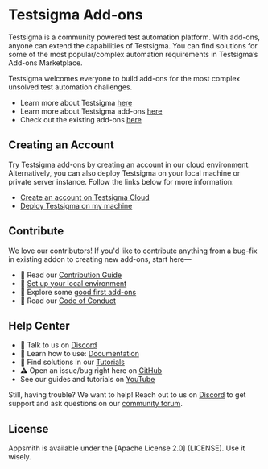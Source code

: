 # Testsigma Add-ons


Testsigma is a community powered test automation platform. With add-ons, anyone can extend the capabilities of Testsigma. You can find solutions for some of the most popular/complex automation requirements in Testsigma’s Add-ons Marketplace. 

Testsigma welcomes everyone to build add-ons for the most complex unsolved test automation challenges. 

* Learn more about Testsigma [here](https://testsigma.com)
* Learn more about Testsigma add-ons [here](https://testsigma.com/docs/addons/what-is-an-addon/)
* Check out the existing add-ons [here](https://testsigma.com/addons)


## **Creating an Account**

Try Testsigma add-ons by creating an account in our cloud environment. Alternatively, you can also deploy Testsigma on your local machine or private server instance. Follow the links below for more information:

* [Create an account on Testsigma Cloud](https://testsigma.com/signup)
* [Deploy Testsigma on my machine](https://testsigma.com/docs/getting-started/setup/overview/)


## **Contribute**

We love our contributors! If you'd like to contribute anything from a bug-fix in existing addon to creating new add-ons, start here—

* 📖 Read our [Contribution Guide](CONTRIBUTING.md)
* 🧩 [Set up your local environment](CONTRIBUTING.md#-setup-for-local-development)
* 👾 Explore some [good first add-ons](https://github.com/testsigmahq/testsigma-addons/issues?q=is%3Aopen+is%3Aissue+label%3A%22good+first+addon%22)
* 📕 Read our [Code of Conduct](CODE_OF_CONDUCT.md)


## **Help Center**

* 💬 Talk to us on [Discord](https://discord.com/invite/5caWS7R6QX)
* 📄 Learn how to use: [Documentation](https://testsigma.com/docs)
* 📄 Find solutions in our [Tutorials](https://testsigma.com/tutorials/)
* ⚠️ Open an issue/bug right here on [GitHub](https://github.com/testsigmahq/testsigma-addons/issues/new/choose)
* See our guides and tutorials on [YouTube](https://www.youtube.com/testsigma)

Still, having trouble? We want to help! Reach out to us on [Discord](https://discord.com/invite/5caWS7R6QX) to get support and ask questions on our [community forum](https://github.com/testsigmahq/testsigma/discussions).


## **License**

Appsmith is available under the [Apache License 2.0] (LICENSE). Use it wisely.
